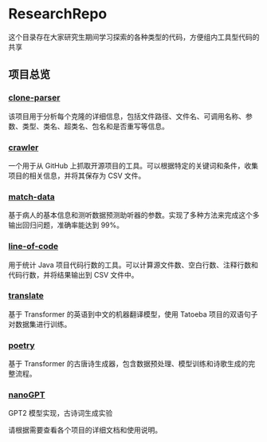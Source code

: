 # ResearchRepo

这个目录存在大家研究生期间学习探索的各种类型的代码，方便组内工具型代码的共享

## 项目总览

### [clone-parser](clone-parser/)

该项目用于分析每个克隆的详细信息，包括文件路径、文件名、可调用名称、参数、类型、类名、超类名、包名和是否重写等信息。

### [crawler](crawler/)

一个用于从 GitHub 上抓取开源项目的工具。可以根据特定的关键词和条件，收集项目的相关信息，并将其保存为 CSV 文件。

### [match-data](match-data/)

基于病人的基本信息和测听数据预测助听器的参数。实现了多种方法来完成这个多输出回归问题，准确率能达到 99%。

### [line-of-code](line-of-code/)

用于统计 Java 项目代码行数的工具。可以计算源文件数、空白行数、注释行数和代码行数，并将结果输出到 CSV 文件中。

### [translate](translate/)

基于 Transformer 的英语到中文的机器翻译模型，使用 Tatoeba 项目的双语句子对数据集进行训练。

### [poetry](poetry/)

基于 Transformer 的古唐诗生成器，包含数据预处理、模型训练和诗歌生成的完整流程。

### [nanoGPT](nanoGPT/)

GPT2 模型实现，古诗词生成实验

请根据需要查看各个项目的详细文档和使用说明。
